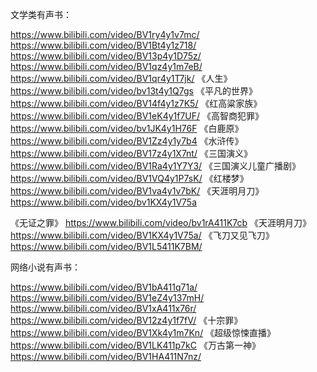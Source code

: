文学类有声书：

https://www.bilibili.com/video/BV1ry4y1v7mc/
https://www.bilibili.com/video/BV1Bt4y1z718/
https://www.bilibili.com/video/BV13p4y1D75z/
https://www.bilibili.com/video/BV1qz4y1m7eB/
https://www.bilibili.com/video/BV1qr4y1T7jk/
《人生》 https://www.bilibili.com/video/bv13t4y1Q7gs
《平凡的世界》　https://www.bilibili.com/video/BV14f4y1z7K5/
《红高粱家族》 https://www.bilibili.com/video/BV1eK4y1f7UF/
《高智商犯罪》 https://www.bilibili.com/video/bv1JK4y1H76F
《白鹿原》https://www.bilibili.com/video/BV1Zz4y1y7b4
《水浒传》 https://www.bilibili.com/video/BV17z4y1X7nt/
《三国演义》 https://www.bilibili.com/video/BV1Ra4y1Y7Y3/
《三国演义儿童广播剧》 https://www.bilibili.com/video/BV1VQ4y1P7sK/
《红楼梦》 https://www.bilibili.com/video/BV1va4y1v7bK/
 《天涯明月刀》  https://www.bilibili.com/video/bv1KX4y1V75a

《无证之罪》 https://www.bilibili.com/video/bv1rA411K7cb
《天涯明月刀》 https://www.bilibili.com/video/BV1KX4y1V75a/
《飞刀又见飞刀》 https://www.bilibili.com/video/BV1L5411K7BM/

网络小说有声书：

https://www.bilibili.com/video/BV1bA411q71a/
https://www.bilibili.com/video/BV1eZ4y137mH/
https://www.bilibili.com/video/BV1xA411x76r/
https://www.bilibili.com/video/BV12z4y1f7fV/
《十宗罪》 https://www.bilibili.com/video/BV1Xk4y1m7Kn/
《超级惊悚直播》 https://www.bilibili.com/video/BV1LK411p7kC
《万古第一神》 https://www.bilibili.com/video/BV1HA411N7nz/